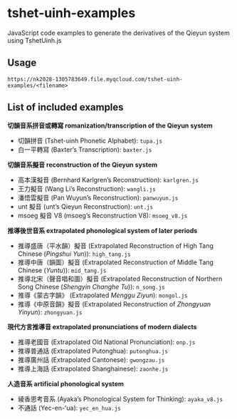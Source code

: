 # tshet-uinh-examples

JavaScript code examples to generate the derivatives of the Qieyun system using TshetUinh.js

## Usage

```
https://nk2028-1305783649.file.myqcloud.com/tshet-uinh-examples/<filename>
```

## List of included examples

**切韻音系拼音或轉寫 romanization/transcription of the Qieyun system**

- 切韻拼音 (Tshet-uinh Phonetic Alphabet): `tupa.js`
- 白一平轉寫 (Baxter’s Transcription): `baxter.js`

**切韻音系擬音 reconstruction of the Qieyun system**

- 高本漢擬音 (Bernhard Karlgren’s Reconstruction): `karlgren.js`
- 王力擬音 (Wang Li’s Reconstruction): `wangli.js`
- 潘悟雲擬音 (Pan Wuyun’s Reconstruction): `panwuyun.js`
- unt 擬音 (unt’s Qieyun Reconstruction): `unt.js`
- msoeg 擬音 V8 (msoeg’s Reconstruction V8): `msoeg_v8.js`

**推導後世音系 extrapolated phonological system of later periods**

- 推導盛唐（平水韻）擬音 (Extrapolated Reconstruction of High Tang Chinese (*Pingshui Yun*)): `high_tang.js`
- 推導中唐（韻圖）擬音 (Extrapolated Reconstruction of Middle Tang Chinese (*Yuntu*)): `mid_tang.js`
- 推導北宋（聲音唱和圖）擬音 (Extrapolated Reconstruction of Northern Song Chinese (*Shengyin Changhe Tu*)): `n_song.js`
- 推導《蒙古字韻》 (Extrapolated _Menggu Ziyun_): `mongol.js`
- 推導《中原音韻》擬音 (Extrapolated Reconstruction of _Zhongyuan Yinyun_): `zhongyuan.js`

**現代方言推導音 extrapolated pronunciations of modern dialects**

- 推導老國音 (Extrapolated Old National Pronunciation): `onp.js`
- 推導普通話 (Extrapolated Putonghua): `putonghua.js`
- 推導廣州話 (Extrapolated Cantonese): `gwongzau.js`
- 推導上海話 (Extrapolated Shanghainese): `zaonhe.js`

**人造音系 artificial phonological system**

- 綾香思考音系 (Ayaka’s Phonological System for Thinking): `ayaka_v8.js`
- 不通話 (Yec-en-ʻua): `yec_en_hua.js`
